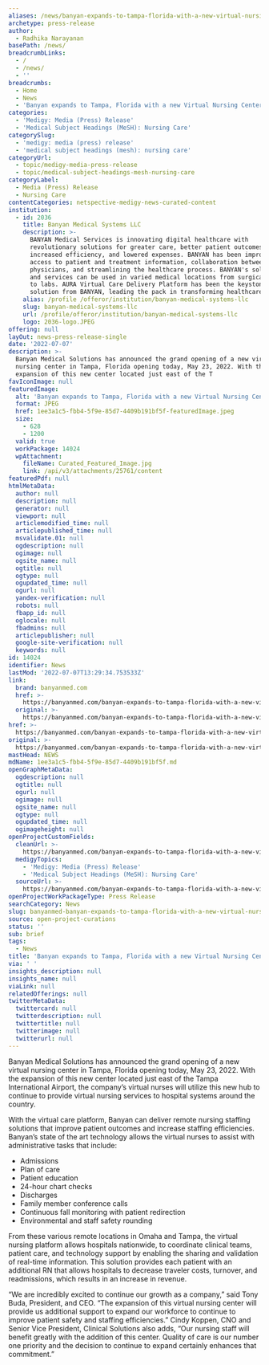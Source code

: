```yaml
---
aliases: /news/banyan-expands-to-tampa-florida-with-a-new-virtual-nursing-center
archetype: press-release
author:
  - Radhika Narayanan
basePath: /news/
breadcrumbLinks:
  - /
  - /news/
  - ''
breadcrumbs:
  - Home
  - News
  - 'Banyan expands to Tampa, Florida with a new Virtual Nursing Center'
categories:
  - 'Medigy: Media (Press) Release'
  - 'Medical Subject Headings (MeSH): Nursing Care'
categorySlug:
  - 'medigy: media (press) release'
  - 'medical subject headings (mesh): nursing care'
categoryUrl:
  - topic/medigy-media-press-release
  - topic/medical-subject-headings-mesh-nursing-care
categoryLabel:
  - Media (Press) Release
  - Nursing Care
contentCategories: netspective-medigy-news-curated-content
institution:
  - id: 2036
    title: Banyan Medical Systems LLC
    description: >-
      BANYAN Medical Services is innovating digital healthcare with
      revolutionary solutions for greater care, better patient outcomes,
      increased efficiency, and lowered expenses. BANYAN has been improving
      access to patient and treatment information, collaboration between
      physicians, and streamlining the healthcare process. BANYAN's solutions
      and services can be used in varied medical locations from surgical suites
      to labs. AURA Virtual Care Delivery Platform has been the keystone
      solution from BANYAN, leading the pack in transforming healthcare.
    alias: /profile /offeror/institution/banyan-medical-systems-llc
    slug: banyan-medical-systems-llc
    url: /profile/offeror/institution/banyan-medical-systems-llc
    logo: 2036-logo.JPEG
offering: null
layOut: news-press-release-single
date: '2022-07-07'
description: >-
  Banyan Medical Solutions has announced the grand opening of a new virtual
  nursing center in Tampa, Florida opening today, May 23, 2022. With the
  expansion of this new center located just east of the T
favIconImage: null
featuredImage:
  alt: 'Banyan expands to Tampa, Florida with a new Virtual Nursing Center'
  format: JPEG
  href: 1ee3a1c5-fbb4-5f9e-85d7-4409b191bf5f-featuredImage.jpeg
  size:
    - 628
    - 1200
  valid: true
  workPackage: 14024
  wpAttachment:
    fileName: Curated_Featured_Image.jpg
    link: /api/v3/attachments/25761/content
featuredPdf: null
htmlMetaData:
  author: null
  description: null
  generator: null
  viewport: null
  articlemodified_time: null
  articlepublished_time: null
  msvalidate.01: null
  ogdescription: null
  ogimage: null
  ogsite_name: null
  ogtitle: null
  ogtype: null
  ogupdated_time: null
  ogurl: null
  yandex-verification: null
  robots: null
  fbapp_id: null
  oglocale: null
  fbadmins: null
  articlepublisher: null
  google-site-verification: null
  keywords: null
id: 14024
identifier: News
lastMod: '2022-07-07T13:29:34.753533Z'
link:
  brand: banyanmed.com
  href: >-
    https://banyanmed.com/banyan-expands-to-tampa-florida-with-a-new-virtual-nursing-center/
  original: >-
    https://banyanmed.com/banyan-expands-to-tampa-florida-with-a-new-virtual-nursing-center/
href: >-
  https://banyanmed.com/banyan-expands-to-tampa-florida-with-a-new-virtual-nursing-center/
original: >-
  https://banyanmed.com/banyan-expands-to-tampa-florida-with-a-new-virtual-nursing-center/
mastHead: NEWS
mdName: 1ee3a1c5-fbb4-5f9e-85d7-4409b191bf5f.md
openGraphMetaData:
  ogdescription: null
  ogtitle: null
  ogurl: null
  ogimage: null
  ogsite_name: null
  ogtype: null
  ogupdated_time: null
  ogimageheight: null
openProjectCustomFields:
  cleanUrl: >-
    https://banyanmed.com/banyan-expands-to-tampa-florida-with-a-new-virtual-nursing-center/
  medigyTopics:
    - 'Medigy: Media (Press) Release'
    - 'Medical Subject Headings (MeSH): Nursing Care'
  sourceUrl: >-
    https://banyanmed.com/banyan-expands-to-tampa-florida-with-a-new-virtual-nursing-center/
openProjectWorkPackageType: Press Release
searchCategory: News
slug: banyanmed-banyan-expands-to-tampa-florida-with-a-new-virtual-nursing-center
source: open-project-curations
status: ''
sub: brief
tags:
  - News
title: 'Banyan expands to Tampa, Florida with a new Virtual Nursing Center'
via: ' '
insights_description: null
insights_name: null
viaLink: null
relatedOfferings: null
twitterMetaData:
  twittercard: null
  twitterdescription: null
  twittertitle: null
  twitterimage: null
  twitterurl: null
---
```

<div id="readability-page-1" class="page"><div data-id="4534fec" data-element_type="widget" data-widget_type="theme-post-content.default"><div><p>Banyan Medical Solutions has announced the grand opening of a new virtual nursing center in Tampa, Florida opening today, May 23, 2022. With the expansion of this new center located just east of the Tampa International Airport, the company’s virtual nurses will utilize this new hub to continue to provide virtual nursing services to hospital systems around the country.&nbsp;</p><p>With the virtual care platform, Banyan can deliver remote nursing staffing solutions that improve patient outcomes and increase staffing efficiencies. Banyan’s state of the art technology allows the virtual nurses to assist with administrative tasks that include:&nbsp;</p><ul><li>Admissions</li><li>Plan of care</li><li>Patient education</li><li>24-hour chart checks</li><li>Discharges</li><li>Family member conference calls</li><li>Continuous fall monitoring with patient redirection</li><li>Environmental and staff safety rounding</li></ul><p>From these various remote locations in Omaha and Tampa, the virtual nursing platform allows hospitals nationwide, to coordinate clinical teams, patient care, and technology support by enabling the sharing and validation of real-time information. This solution provides each patient with an additional RN that allows hospitals to decrease traveler costs, turnover, and readmissions, which results in an increase in revenue.</p><p>“We are incredibly excited to continue our growth as a company,” said Tony Buda, President, and CEO. “The expansion of this virtual nursing center will provide us additional support to expand our workforce to continue to improve patient safety and staffing efficiencies.” Cindy Koppen, CNO and Senior Vice President, Clinical Solutions also adds, “Our nursing staff will benefit greatly with the addition of this center. Quality of care is our number one priority and the decision to continue to expand certainly enhances that commitment.”</p></div></div></div>